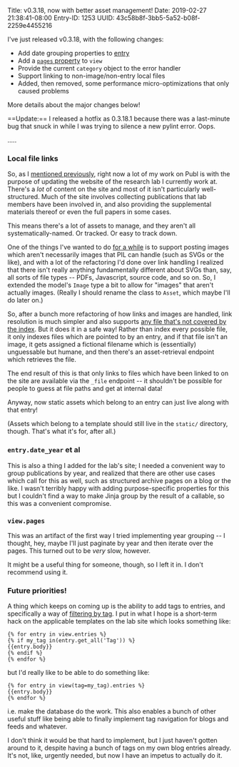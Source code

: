 Title: v0.3.18, now with better asset management!
Date: 2019-02-27 21:38:41-08:00
Entry-ID: 1253
UUID: 43c58b8f-3bb5-5a52-b08f-2259e4455216

I've just released v0.3.18, with the following changes:

* Add date grouping properties to [entry](/api/entry#date_grouper)
* Add a [`pages` property](/api/view#all_pages) to `view`
* Provide the current `category` object to the error handler
* Support linking to non-image/non-entry local files
* Added, then removed, some performance micro-optimizations that only caused problems

More details about the major changes below!

==Update:== I released a hotfix as 0.3.18.1 because there was a last-minute bug that snuck in while I was trying to silence a new pylint error. Oops.

.....

### Local file links

So, as I [mentioned previously](478), right now a lot of my work on Publ is with the purpose of updating the website of the research lab I currently work at. There's a *lot* of content on the site and most of it isn't particularly well-structured. Much of the site involves collecting publications that lab members have been involved in, and also providing the supplemental materials thereof or even the full papers in some cases.

This means there's a lot of assets to manage, and they aren't all systematically-named. Or tracked. Or easy to track down.

One of the things I've wanted to do [for a while](/issue/141) is to support posting images which aren't necessarily images that PIL can handle (such as SVGs or the like), and with a lot of the refactoring I'd done over link handling I realized that there isn't really anything fundamentally different about SVGs than, say, all sorts of file types -- PDFs, Javascript, source code, and so on. So, I extended the model's `Image` type a bit to allow for "images" that aren't actually images. (Really I should rename the class to `Asset`, which maybe I'll do later on.)

So, after a bunch more refactoring of how links and images are handled, link resolution is much simpler and also supports [any file that's not covered by the index](/tests/assets.md). But it does it in a safe way! Rather than index every possible file, it only indexes files which are pointed to by an entry, and if that file isn't an image, it gets assigned a fictional filename which is (essentially) unguessable but humane, and then there's an asset-retrieval endpoint which retrieves the file.

The end result of this is that only links to files which have been linked to on the site are available via the `_file` endpoint -- it shouldn't be possible for people to guess at file paths and get at internal data!

Anyway, now static assets which belong to an entry can just live along with that entry!

(Assets which belong to a template should still live in the `static/` directory, though. That's what it's for, after all.)

### `entry.date_year` et al

This is also a thing I added for the lab's site; I needed a convenient way to group publications by year, and realized that there are other use cases which call for this as well, such as structured archive pages on a blog or the like. I wasn't terribly happy with adding purpose-specific properties for this but I couldn't find a way to make Jinja group by the result of a callable, so this was a convenient compromise.

### `view.pages`

This was an artifact of the first way I tried implementing year grouping -- I thought, hey, maybe I'll just paginate by year and then iterate over the pages. This turned out to be *very* slow, however.

It might be a useful thing for someone, though, so I left it in. I don't recommend using it.

### Future priorities!

A thing which keeps on coming up is the ability to add tags to entries, and specifically a way of [filtering by tag](/issue/22 "wow that one's been open a while"). I put in what I hope is a short-term hack on the applicable templates on the lab site which looks something like:

```jinja2
{% for entry in view.entries %}
{% if my_tag in(entry.get_all('Tag')) %}
{{entry.body}}
{% endif %}
{% endfor %}
```

but I'd really like to be able to do something like:

```jinja2
{% for entry in view(tag=my_tag).entries %}
{{entry.body}}
{% endfor %}
```

i.e. make the database do the work. This also enables a bunch of other useful stuff like being able to finally implement tag navigation for blogs and feeds and whatever.

I don't think it would be that hard to implement, but I just haven't gotten around to it, despite having a bunch of tags on my own blog entries already. It's not, like, urgently needed, but now I have an impetus to actually do it.
